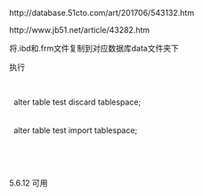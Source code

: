 <p>
	http://database.51cto.com/art/201706/543132.htm
</p>
<p>
	http://www.jb51.net/article/43282.htm
</p>
<p>
	将.ibd和.frm文件复制到对应数据库data文件夹下
</p>
<p>
	执行&nbsp;
</p>
<p>
	<br />
</p>
<p>
	&nbsp;&nbsp;alter table&nbsp;test&nbsp;discard tablespace;<br />
<br />
<br />
&nbsp; alter table&nbsp;test&nbsp;import tablespace;
</p>
<p>
	<br />
</p>
<p>
	<br />
</p>
<p>
	5.6.12&nbsp;可用
</p>